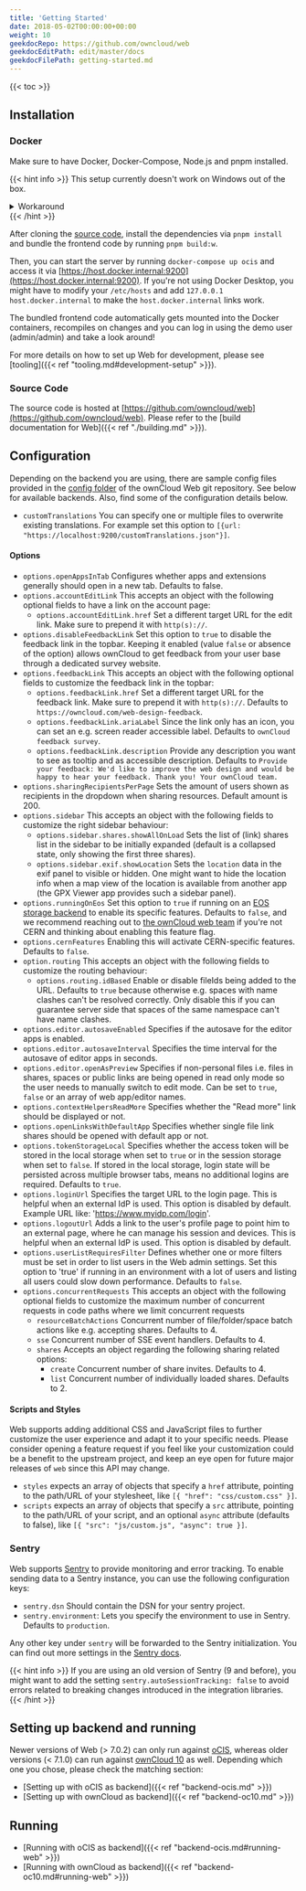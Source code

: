 ```yaml
---
title: 'Getting Started'
date: 2018-05-02T00:00:00+00:00
weight: 10
geekdocRepo: https://github.com/owncloud/web
geekdocEditPath: edit/master/docs
geekdocFilePath: getting-started.md
---
```


{{< toc >}}

## Installation

### Docker

Make sure to have Docker, Docker-Compose, Node.js and pnpm installed.

{{< hint info >}}
This setup currently doesn't work on Windows out of the box.

<details>
  <summary>Workaround</summary>
  One of our contributors has opened a PR to a dependency that prevents us from successfully bundling the frontend.
  Feel free to check out [his changes](https://github.com/egoist/rollup-plugin-postcss/pull/384) and build them locally if you absolutely want to work on Windows.
</details>
{{< /hint >}}

After cloning the [source code](https://github.com/owncloud/web), install the dependencies via `pnpm install` and bundle the frontend code by running `pnpm build:w`.

Then, you can start the server by running `docker-compose up ocis` and access it via [https://host.docker.internal:9200](https://host.docker.internal:9200). If you're not using Docker Desktop, you might have to modify your `/etc/hosts` and add `127.0.0.1 host.docker.internal` to make the `host.docker.internal` links work.

The bundled frontend code automatically gets mounted into the Docker containers, recompiles on changes and you can log in using the demo user (admin/admin) and take a look around!

For more details on how to set up Web for development, please see [tooling]({{< ref "tooling.md#development-setup" >}}).

### Source Code

The source code is hosted at [https://github.com/owncloud/web](https://github.com/owncloud/web).
Please refer to the [build documentation for Web]({{< ref "./building.md" >}}).

## Configuration

Depending on the backend you are using, there are sample config files provided in the [config folder](https://github.com/owncloud/web/tree/master/config) of the ownCloud Web git repository. See below for available backends. Also, find some of the configuration details below.

- `customTranslations` You can specify one or multiple files to overwrite existing translations. For example set this option to `[{url: "https://localhost:9200/customTranslations.json"}]`.

#### Options

- `options.openAppsInTab` Configures whether apps and extensions generally should open in a new tab. Defaults to false.
- `options.accountEditLink` This accepts an object with the following optional fields to have a link on the account page:
    - `options.accountEditLink.href` Set a different target URL for the edit link. Make sure to prepend it with `http(s)://`.
- `options.disableFeedbackLink` Set this option to `true` to disable the feedback link in the topbar. Keeping it enabled (value `false` or absence of the option)
  allows ownCloud to get feedback from your user base through a dedicated survey website.
- `options.feedbackLink` This accepts an object with the following optional fields to customize the feedback link in the topbar:
    - `options.feedbackLink.href` Set a different target URL for the feedback link. Make sure to prepend it with `http(s)://`. Defaults to `https://owncloud.com/web-design-feedback`.
    - `options.feedbackLink.ariaLabel` Since the link only has an icon, you can set an e.g. screen reader accessible label. Defaults to `ownCloud feedback survey`.
    - `options.feedbackLink.description` Provide any description you want to see as tooltip and as accessible description. Defaults to `Provide your feedback: We'd like to improve the web design and would be happy to hear your feedback. Thank you! Your ownCloud team.`
- `options.sharingRecipientsPerPage` Sets the amount of users shown as recipients in the dropdown when sharing resources. Default amount is 200.
- `options.sidebar` This accepts an object with the following fields to customize the right sidebar behaviour:
    - `options.sidebar.shares.showAllOnLoad` Sets the list of (link) shares list in the sidebar to be initially expanded (default is a collapsed state, only showing the first three shares).
    - `options.sidebar.exif.showLocation` Sets the `location` data in the exif panel to visible or hidden. One might want to hide the location info when a map view of the location is available from another app (the GPX Viewer app provides such a sidebar panel).  
- `options.runningOnEos` Set this option to `true` if running on an [EOS storage backend](https://eos-web.web.cern.ch/eos-web/) to enable its specific features. Defaults to `false`, and we recommend reaching out to [the ownCloud web team](https://talk.owncloud.com/channel/web) if you're not CERN and thinking about enabling this feature flag.
- `options.cernFeatures` Enabling this will activate CERN-specific features. Defaults to `false`.
- `option.routing` This accepts an object with the following fields to customize the routing behaviour:
    - `options.routing.idBased` Enable or disable fileIds being added to the URL. Defaults to `true` because otherwise e.g. spaces with name clashes can't be resolved correctly. Only disable this if you can guarantee server side that spaces of the same namespace can't have name clashes.
- `options.editor.autosaveEnabled` Specifies if the autosave for the editor apps is enabled.
- `options.editor.autosaveInterval` Specifies the time interval for the autosave of editor apps in seconds.
- `options.editor.openAsPreview` Specifies if non-personal files i.e. files in shares, spaces or public links are being opened in read only mode so the user needs to manually switch to edit mode. Can be set to `true`, `false` or an array of web app/editor names.
- `options.contextHelpersReadMore` Specifies whether the "Read more" link should be displayed or not.
- `options.openLinksWithDefaultApp` Specifies whether single file link shares should be opened with default app or not.
- `options.tokenStorageLocal` Specifies whether the access token will be stored in the local storage when set to `true` or in the session storage when set to `false`. If stored in the local storage, login state will be persisted across multiple browser tabs, means no additional logins are required. Defaults to `true`.
- `options.loginUrl` Specifies the target URL to the login page. This is helpful when an external IdP is used. This option is disabled by default. Example URL like: 'https://www.myidp.com/login'.
- `options.logoutUrl` Adds a link to the user's profile page to point him to an external page, where he can manage his session and devices. This is helpful when an external IdP is used. This option is disabled by default.
- `options.userListRequiresFilter` Defines whether one or more filters must be set in order to list users in the Web admin settings. Set this option to 'true' if running in an environment with a lot of users and listing all users could slow down performance. Defaults to `false`.
- `options.concurrentRequests` This accepts an object with the following optional fields to customize the maximum number of concurrent requests in code paths where we limit concurrent requests 
    - `resourceBatchActions` Concurrent number of file/folder/space batch actions like e.g. accepting shares. Defaults to 4.
    - `sse` Concurrent number of SSE event handlers. Defaults to 4.
    - `shares` Accepts an object regarding the following sharing related options:
        - `create` Concurrent number of share invites. Defaults to 4. 
        - `list` Concurrent number of individually loaded shares. Defaults to 2.

#### Scripts and Styles

Web supports adding additional CSS and JavaScript files to further customize the user experience and adapt it to your specific needs. Please consider opening a feature request if you feel like your customization could be a benefit to the upstream project, and keep an eye open for future major releases of `web` since this API may change.

- `styles` expects an array of objects that specify a `href` attribute, pointing to the path/URL of your stylesheet, like `[{ "href": "css/custom.css" }]`.
- `scripts` expects an array of objects that specify a `src` attribute, pointing to the path/URL of your script, and an optional `async` attribute (defaults to false), like `[{ "src": "js/custom.js", "async": true }]`.

### Sentry

Web supports [Sentry](https://sentry.io/welcome/) to provide monitoring and error tracking.
To enable sending data to a Sentry instance, you can use the following configuration keys:

- `sentry.dsn` Should contain the DSN for your sentry project.
- `sentry.environment`: Lets you specify the environment to use in Sentry. Defaults to `production`.

Any other key under `sentry` will be forwarded to the Sentry initialization. You can find out more
settings in the [Sentry docs](https://docs.sentry.io/platforms/javascript/configuration/).

{{< hint info >}}
If you are using an old version of Sentry (9 and before), you might want to add the setting `sentry.autoSessionTracking: false` to avoid errors related to breaking changes introduced in the
integration libraries.
{{< /hint >}}

## Setting up backend and running

Newer versions of Web (> 7.0.2) can only run against [oCIS](https://github.com/owncloud/ocis), whereas older versions (< 7.1.0) can run against [ownCloud 10](https://github.com/owncloud/core/) as well.
Depending which one you chose, please check the matching section:

- [Setting up with oCIS as backend]({{< ref "backend-ocis.md" >}})
- [Setting up with ownCloud as backend]({{< ref "backend-oc10.md" >}})

## Running

- [Running with oCIS as backend]({{< ref "backend-ocis.md#running-web" >}})
- [Running with ownCloud as backend]({{< ref "backend-oc10.md#running-web" >}})
